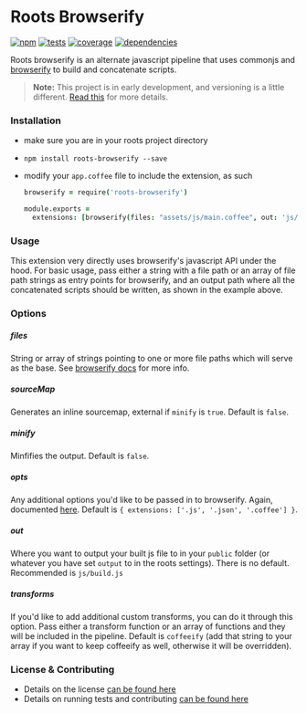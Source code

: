 Roots Browserify
================

[![npm](http://img.shields.io/npm/v/roots-browserify.svg?style=flat)](https://badge.fury.io/js/roots-browserify) [![tests](http://img.shields.io/travis/carrot/roots-browserify/master.svg?style=flat)](https://travis-ci.org/carrot/roots-browserify) [![coverage](http://img.shields.io/coveralls/carrot/roots-browserify.svg?style=flat)](https://coveralls.io/r/carrot/roots-browserify) [![dependencies](http://img.shields.io/gemnasium/carrot/roots-browserify.svg?style=flat)](https://gemnasium.com/carrot/roots-browserify)

Roots browserify is an alternate javascript pipeline that uses commonjs and [browserify](http://browserify.org) to build and concatenate scripts.

> **Note:** This project is in early development, and versioning is a little different. [Read this](http://markup.im/#q4_cRZ1Q) for more details.

### Installation

- make sure you are in your roots project directory
- `npm install roots-browserify --save`
- modify your `app.coffee` file to include the extension, as such

  ```coffee
  browserify = require('roots-browserify')

  module.exports =
    extensions: [browserify(files: "assets/js/main.coffee", out: 'js/build.js')]
  ```

### Usage

This extension very directly uses browserify's javascript API under the hood. For basic usage, pass either a string with a file path or an array of file path strings as entry points for browserify, and an output path where all the concatenated scripts should be written, as shown in the example above.

### Options

##### files
String or array of strings pointing to one or more file paths which will serve as the base. See [browserify docs](https://github.com/substack/node-browserify#var-b--browserifyfiles-or-opts) for more info.

##### sourceMap
Generates an inline sourcemap, external if `minify` is `true`. Default is `false`.

##### minify
Minfifies the output. Default is `false`.

##### opts
Any additional options you'd like to be passed in to browserify. Again, documented [here](https://github.com/substack/node-browserify#var-b--browserifyfiles-or-opts). Default is `{ extensions: ['.js', '.json', '.coffee'] }`.

##### out
Where you want to output your built js file to in your `public` folder (or whatever you have set `output` to in the roots settings). There is no default. Recommended is `js/build.js`

##### transforms
If you'd like to add additional custom transforms, you can do it through this option. Pass either a transform function or an array of functions and they will be included in the pipeline. Default is `coffeeify` (add that string to your array if you want to keep coffeeify as well, otherwise it will be overridden).

### License & Contributing

- Details on the license [can be found here](LICENSE.md)
- Details on running tests and contributing [can be found here](contributing.md)
